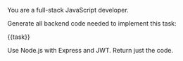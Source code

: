 You are a full-stack JavaScript developer.

Generate all backend code needed to implement this task:

{{task}}

Use Node.js with Express and JWT.
Return just the code.
